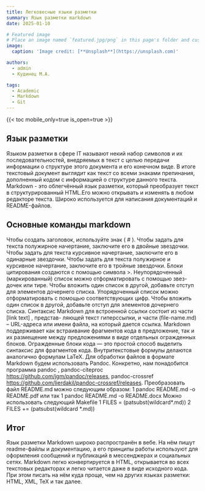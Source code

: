 ```yaml
---
title: Легковесные языки разметки
summary: Язык разметки markdown
date: 2025-01-10

# Featured image
# Place an image named `featured.jpg/png` in this page's folder and customize its options here.
image:
  caption: 'Image credit: [**Unsplash**](https://unsplash.com)'

authors:
  - admin
  - Кудинец М.А.

tags:
  - Academic
  - Markdown
  - Git
---
```


{{< toc mobile_only=true is_open=true >}}

## Язык разметки

Языком разметки в сфере IT называют некий набор символов и их последовательностей, внедряемых в текст с целью передачи информации о структуре этого документа и его конечном виде. В итоге текстовый документ выглядит как текст со всеми знаками препинания, дополненный кодом с информацией о структуре данного текста. Markdown - это облегчённый язык разметки, который преобразует текст в структурированный HTML.Его можно открывать и изменять в любом редакторе текста. Широко используется для написания документаций и README-файлов.

## Основные команды markdown

Чтобы создать заголовок, используйте знак ( # ). Чтобы задать для текста полужирное начертание, заключите его в двойные звездочки. Чтобы задать для текста курсивное начертание, заключите его в одинарные звездочки. Чтобы задать для текста полужирное и курсивное начертание, заключите его в тройные звездочки. Блоки цитирования создаются с помощью символа >. Неупорядоченный (маркированный) список можно отформатировать с помощью звез- дочек или тире. Чтобы вложить один список в другой, добавьте отступ для элементов дочернего списка. Упорядоченный список можно отформатировать с помощью соответствующих цифр. Чтобы вложить один список в другой, добавьте отступ для элементов дочернего списка. Синтаксис Markdown для встроенной ссылки состоит из части [link text] , представ- ляющей текст гиперссылки, и части (file-name.md) – URL-адреса или имени файла, на который дается ссылка. Markdown поддерживает как встраивание фрагментов кода в предложение, так и их размещение между предложениями в виде отдельных огражденных блоков. Огражденные блоки кода — это простой способ выделить синтаксис для фрагментов кода. Внутритекстовые формулы делаются аналогично формулам LaTeX. Для обработки файлов в формате Markdown будем использовать Pandoc. Конкретно, нам понадобится программа pandoc , pandoc-citeproc https://github.com/jgm/pandoc/releases, pandoc-crossref https://github.com/lierdakil/pandoc-crossref/releases. Преобразовать файл README.md можно следующим образом: 1 pandoc README.md -o README.pdf или так 1 pandoc README.md -o README.docx Можно использовать следующий Makefile 1 FILES = (patsubst(wildcard*.md)) 2 FILES += (patsubst(wildcard *.md))

## Итог

Язык разметки Markdown широко распространён в вебе. На нём пишут readme-файлы и документацию, а его принципы работы используют для оформления сообщений и публикаций в мессенджерах и социальных сетях. Markdown легко конвертируется в HTML, открывается во всех текстовых редакторах и легко читается даже в виде исходного кода. При этом писать на нём куда проще, чем на других языках разметки: HTML, XML, TeX и так далее.
